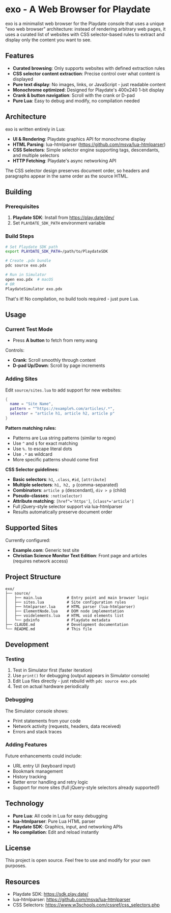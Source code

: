 # exo - A Web Browser for Playdate

exo is a minimalist web browser for the Playdate console that uses a unique "exo web browser" architecture: instead of rendering arbitrary web pages, it uses a curated list of websites with CSS selector-based rules to extract and display only the content you want to see.

## Features

- **Curated browsing**: Only supports websites with defined extraction rules
- **CSS selector content extraction**: Precise control over what content is displayed
- **Pure text display**: No images, links, or JavaScript - just readable content
- **Monochrome optimized**: Designed for Playdate's 400x240 1-bit display
- **Crank & button navigation**: Scroll with the crank or D-pad
- **Pure Lua**: Easy to debug and modify, no compilation needed

## Architecture

exo is written entirely in Lua:
- **UI & Rendering**: Playdate graphics API for monochrome display
- **HTML Parsing**: lua-htmlparser (https://github.com/msva/lua-htmlparser)
- **CSS Selectors**: Simple selector engine supporting tags, descendants, and multiple selectors
- **HTTP Fetching**: Playdate's async networking API

The CSS selector design preserves document order, so headers and paragraphs appear in the same order as the source HTML.

## Building

### Prerequisites

1. **Playdate SDK**: Install from https://play.date/dev/
2. Set `PLAYDATE_SDK_PATH` environment variable

### Build Steps

```bash
# Set Playdate SDK path
export PLAYDATE_SDK_PATH=/path/to/PlaydateSDK

# Create .pdx bundle
pdc source exo.pdx

# Run in Simulator
open exo.pdx  # macOS
# OR
PlaydateSimulator exo.pdx
```

That's it! No compilation, no build tools required - just pure Lua.

## Usage

### Current Test Mode

- Press **A button** to fetch from remy.wang

Controls:
- **Crank**: Scroll smoothly through content
- **D-pad Up/Down**: Scroll by page increments

### Adding Sites

Edit `source/sites.lua` to add support for new websites:

```lua
{
  name = "Site Name",
  pattern = "^https://example%.com/articles/.*",
  selector = "article h1, article h2, article p"
}
```

**Pattern matching rules:**
- Patterns are Lua string patterns (similar to regex)
- Use `^` and `$` for exact matching
- Use `%.` to escape literal dots
- Use `.*` as wildcard
- More specific patterns should come first

**CSS Selector guidelines:**
- **Basic selectors**: `h1`, `.class`, `#id`, `[attribute]`
- **Multiple selectors**: `h1, h2, p` (comma-separated)
- **Combinators**: `article p` (descendant), `div > p` (child)
- **Pseudo-classes**: `:not(selector)`
- **Attribute matching**: `[href^='https']`, `[class*='article']`
- Full jQuery-style selector support via lua-htmlparser
- Results automatically preserve document order

## Supported Sites

Currently configured:
- **Example.com**: Generic test site
- **Christian Science Monitor Text Edition**: Front page and articles (requires network access)

## Project Structure

```
exo/
├── source/
│   ├── main.lua           # Entry point and main browser logic
│   ├── sites.lua          # Site configuration rules
│   ├── htmlparser.lua     # HTML parser (lua-htmlparser)
│   ├── ElementNode.lua    # DOM node implementation
│   ├── voidelements.lua   # HTML void elements list
│   └── pdxinfo            # Playdate metadata
├── CLAUDE.md              # Development documentation
└── README.md              # This file
```

## Development

### Testing

1. Test in Simulator first (faster iteration)
2. Use `print()` for debugging (output appears in Simulator console)
3. Edit Lua files directly - just rebuild with `pdc source exo.pdx`
4. Test on actual hardware periodically

### Debugging

The Simulator console shows:
- Print statements from your code
- Network activity (requests, headers, data received)
- Errors and stack traces

### Adding Features

Future enhancements could include:
- URL entry UI (keyboard input)
- Bookmark management
- History tracking
- Better error handling and retry logic
- Support for more sites (full jQuery-style selectors already supported!)

## Technology

- **Pure Lua**: All code in Lua for easy debugging
- **lua-htmlparser**: Pure Lua HTML parser
- **Playdate SDK**: Graphics, input, and networking APIs
- **No compilation**: Edit and reload instantly

## License

This project is open source. Feel free to use and modify for your own purposes.

## Resources

- Playdate SDK: https://sdk.play.date/
- lua-htmlparser: https://github.com/msva/lua-htmlparser
- CSS Selectors: https://www.w3schools.com/cssref/css_selectors.php
